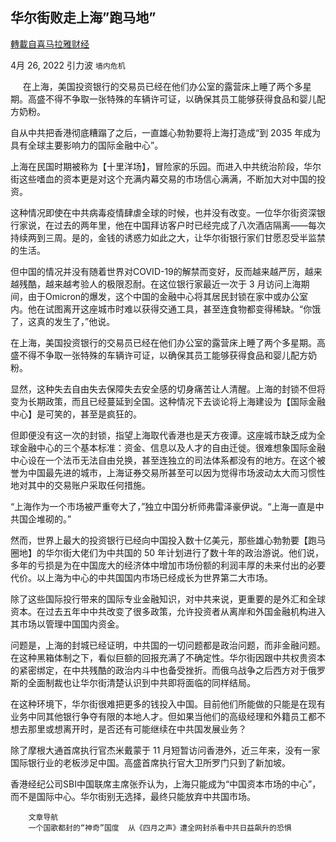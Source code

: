 
## 华尔街败走上海&#8221;跑马地&#8221;
[轉載自喜马拉雅财经](https://himoney.press/the-failure-of-wall-street-in-shanghai/)

4月 26, 2022 引力波 `墙内危机` 

&nbsp;&nbsp;&nbsp;&nbsp;
在上海，美国投资银行的交易员已经在他们办公室的露营床上睡了两个多星期。高盛不得不争取一张特殊的车辆许可证，以确保其员工能够获得食品和婴儿配方奶粉。



自从中共把香港彻底糟蹋了之后，一直雄心勃勃要将上海打造成“到 2035 年成为具有全球主要影响力的国际金融中心”。



上海在民国时期被称为【十里洋场】，冒险家的乐园。而进入中共统治阶段，华尔街这些嗜血的资本更是对这个充满内幕交易的市场信心满满，不断加大对中国的投资。



这种情况即使在中共病毒疫情肆虐全球的时候，也并没有改变。一位华尔街资深银行家说，在过去的两年里，他在中国拜访客户时已经完成了八次酒店隔离——每次持续两到三周。是的，金钱的诱惑力如此之大，让华尔街银行家们甘愿忍受半监禁的生活。



但中国的情况并没有随着世界对COVID-19的解禁而变好，反而越来越严厉，越来越残酷，越来越考验人的极限忍耐。在这位银行家最近一次于 3 月访问上海期间，由于Omicron的爆发，这个中国的金融中心将其居民封锁在家中或办公室内。他在试图离开这座城市时难以获得交通工具，甚至连食物都变得稀缺。“你饿了，这真的发生了，”他说。



在上海，美国投资银行的交易员已经在他们办公室的露营床上睡了两个多星期。高盛不得不争取一张特殊的车辆许可证，以确保其员工能够获得食品和婴儿配方奶粉。



显然，这种失去自由失去保障失去安全感的切身痛苦让人清醒。上海的封锁不但将变为长期政策，而且已经蔓延到全国。这种情况下去谈论将上海建设为【国际金融中心】是可笑的，甚至是疯狂的。



但即便没有这一次的封锁，指望上海取代香港也是天方夜谭。这座城市缺乏成为全球金融中心的三个基本标准：资金、信息以及人才的自由迁徙。很难想象国际金融中心设在一个法币无法自由兑换，甚至连独立的司法体系都没有的地方。在这个被誉为中国最先进的城市，上海证券交易所甚至可以因为觉得市场波动太大而习惯性地对其中的交易账户采取任何措施。



“上海作为一个市场被严重夸大了，”独立中国分析师弗雷泽豪伊说。“上海一直是中共国企堆砌的。”



然而，世界上最大的投资银行已经向中国投入数十亿美元，那些雄心勃勃要【跑马圈地】的华尔街大佬们为中共国的 50 年计划进行了数十年的政治游说。他们说，多年的亏损是为在中国庞大的经济体中增加市场份额的利润丰厚的未来付出的必要代价。以上海为中心的中共国国内市场已经成长为世界第二大市场。



除了这些国际投行带来的国际专业金融知识，对中共来说，更重要的是外汇和全球资本。在过去五年中中共改变了很多政策，允许投资者从离岸和外国金融机构进入其市场以管理中国国内资金。



问题是，上海的封城已经证明，中共国的一切问题都是政治问题，而非金融问题。在这种黑箱体制之下，看似巨额的回报充满了不确定性。华尔街因跟中共权贵资本的紧密绑定，在中共残酷的政治内斗中也备受挫折。而俄乌战争之后西方对于俄罗斯的全面制裁也让华尔街清楚认识到中共即将面临的同样结局。



在这种环境下，华尔街很难把更多的钱投入中国。目前他们所能做的只能是在现有业务中同其他银行争夺有限的本地人才。但如果当他们的高级经理和外籍员工都不想去那里或想离开时，是否还有可能继续在中共国发展业务？



除了摩根大通首席执行官杰米戴蒙于 11 月短暂访问香港外，近三年来，没有一家国际银行业的老板涉足中国。高盛首席执行官大卫所罗门只到了新加坡。



香港经纪公司SBI中国联席主席张乔认为，上海只能成为“中国资本市场的中心”，而不是国际中心。华尔街别无选择，最终只能放弃中共国市场。
                                                     
                     
                          
                           
                              
                                
                            
            
                              
                                
            
                              
                                


                              
                                

                                  
                          
                    

                
                
	
		文章导航
		一个国歌都封的“神奇”国度  从《四月之声》遭全网封杀看中共日益飙升的恐惧
